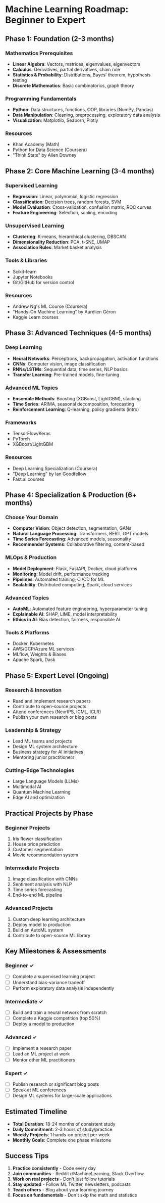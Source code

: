 # Machine Learning Roadmap: Beginner to Expert

## Phase 1: Foundation (2-3 months)

### Mathematics Prerequisites
- **Linear Algebra**: Vectors, matrices, eigenvalues, eigenvectors
- **Calculus**: Derivatives, partial derivatives, chain rule
- **Statistics & Probability**: Distributions, Bayes' theorem, hypothesis testing
- **Discrete Mathematics**: Basic combinatorics, graph theory

### Programming Fundamentals
- **Python**: Data structures, functions, OOP, libraries (NumPy, Pandas)
- **Data Manipulation**: Cleaning, preprocessing, exploratory data analysis
- **Visualization**: Matplotlib, Seaborn, Plotly

### Resources
- Khan Academy (Math)
- Python for Data Science (Coursera)
- "Think Stats" by Allen Downey

## Phase 2: Core Machine Learning (3-4 months)

### Supervised Learning
- **Regression**: Linear, polynomial, logistic regression
- **Classification**: Decision trees, random forests, SVM
- **Model Evaluation**: Cross-validation, confusion matrix, ROC curves
- **Feature Engineering**: Selection, scaling, encoding

### Unsupervised Learning
- **Clustering**: K-means, hierarchical clustering, DBSCAN
- **Dimensionality Reduction**: PCA, t-SNE, UMAP
- **Association Rules**: Market basket analysis

### Tools & Libraries
- Scikit-learn
- Jupyter Notebooks
- Git/GitHub for version control

### Resources
- Andrew Ng's ML Course (Coursera)
- "Hands-On Machine Learning" by Aurélien Géron
- Kaggle Learn courses

## Phase 3: Advanced Techniques (4-5 months)

### Deep Learning
- **Neural Networks**: Perceptrons, backpropagation, activation functions
- **CNNs**: Computer vision, image classification
- **RNNs/LSTMs**: Sequential data, time series, NLP basics
- **Transfer Learning**: Pre-trained models, fine-tuning

### Advanced ML Topics
- **Ensemble Methods**: Boosting (XGBoost, LightGBM), stacking
- **Time Series**: ARIMA, seasonal decomposition, forecasting
- **Reinforcement Learning**: Q-learning, policy gradients (intro)

### Frameworks
- TensorFlow/Keras
- PyTorch
- XGBoost/LightGBM

### Resources
- Deep Learning Specialization (Coursera)
- "Deep Learning" by Ian Goodfellow
- Fast.ai courses

## Phase 4: Specialization & Production (6+ months)

### Choose Your Domain
- **Computer Vision**: Object detection, segmentation, GANs
- **Natural Language Processing**: Transformers, BERT, GPT models
- **Time Series Forecasting**: Advanced models, seasonality
- **Recommender Systems**: Collaborative filtering, content-based

### MLOps & Production
- **Model Deployment**: Flask, FastAPI, Docker, cloud platforms
- **Monitoring**: Model drift, performance tracking
- **Pipelines**: Automated training, CI/CD for ML
- **Scalability**: Distributed computing, Spark, cloud services

### Advanced Topics
- **AutoML**: Automated feature engineering, hyperparameter tuning
- **Explainable AI**: SHAP, LIME, model interpretability
- **Ethics in AI**: Bias detection, fairness, responsible AI

### Tools & Platforms
- Docker, Kubernetes
- AWS/GCP/Azure ML services
- MLflow, Weights & Biases
- Apache Spark, Dask

## Phase 5: Expert Level (Ongoing)

### Research & Innovation
- Read and implement research papers
- Contribute to open-source projects
- Attend conferences (NeurIPS, ICML, ICLR)
- Publish your own research or blog posts

### Leadership & Strategy
- Lead ML teams and projects
- Design ML system architecture
- Business strategy for AI initiatives
- Mentoring junior practitioners

### Cutting-Edge Technologies
- Large Language Models (LLMs)
- Multimodal AI
- Quantum Machine Learning
- Edge AI and optimization

## Practical Projects by Phase

### Beginner Projects
1. Iris flower classification
2. House price prediction
3. Customer segmentation
4. Movie recommendation system

### Intermediate Projects
1. Image classification with CNNs
2. Sentiment analysis with NLP
3. Time series forecasting
4. End-to-end ML pipeline

### Advanced Projects
1. Custom deep learning architecture
2. Deploy model to production
3. Build an AutoML system
4. Contribute to open-source ML library

## Key Milestones & Assessments

### Beginner ✓
- [ ] Complete a supervised learning project
- [ ] Understand bias-variance tradeoff
- [ ] Perform exploratory data analysis independently

### Intermediate ✓
- [ ] Build and train a neural network from scratch
- [ ] Complete a Kaggle competition (top 50%)
- [ ] Deploy a model to production

### Advanced ✓
- [ ] Implement a research paper
- [ ] Lead an ML project at work
- [ ] Mentor other ML practitioners

### Expert ✓
- [ ] Publish research or significant blog posts
- [ ] Speak at ML conferences
- [ ] Design ML systems for large-scale applications

## Estimated Timeline
- **Total Duration**: 18-24 months of consistent study
- **Daily Commitment**: 2-3 hours of study/practice
- **Weekly Projects**: 1 hands-on project per week
- **Monthly Goals**: Complete one phase milestone

## Success Tips
1. **Practice consistently** - Code every day
2. **Join communities** - Reddit r/MachineLearning, Stack Overflow
3. **Work on real projects** - Don't just follow tutorials
4. **Stay updated** - Follow ML Twitter, newsletters, podcasts
5. **Teach others** - Blog about your learning journey
6. **Focus on fundamentals** - Don't skip the math and statistics
